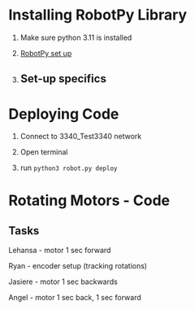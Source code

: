 <h1> Installing RobotPy Library </h1>

1. Make sure python 3.11 is installed

2. [RobotPy set up](https://robotpy.readthedocs.io/en/stable/install/computer.html)

3. <h2> Set-up specifics </h2>


<h1> Deploying Code </h1>

1. Connect to 3340_Test3340 network  

2. Open terminal
   
3. run `python3 robot.py deploy`
<h1> Rotating Motors - Code </h1>
<h2>Tasks</h2>
Lehansa - motor 1 sec forward

Ryan - encoder setup (tracking rotations)

Jasiere - motor 1 sec backwards

Angel - motor 1 sec back, 1 sec forward
<h1>  </h1>
